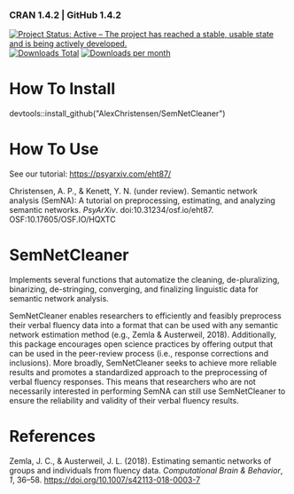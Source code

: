 ### CRAN 1.4.2 | GitHub 1.4.2

[![Project Status: Active – The project has reached a stable, usable state and is being actively developed.](https://www.repostatus.org/badges/latest/active.svg)](https://www.repostatus.org/#active)[![Downloads Total](https://cranlogs.r-pkg.org/badges/grand-total/SemNetCleaner?color=brightgreen)](https://cran.r-project.org/package=SemNetCleaner) [![Downloads per month](http://cranlogs.r-pkg.org/badges/SemNetCleaner?color=brightgreen)](https://cran.r-project.org/package=SemNetCleaner) 

# How To Install
devtools::install_github("AlexChristensen/SemNetCleaner")

# How To Use
See our tutorial: https://psyarxiv.com/eht87/

Christensen, A. P., & Kenett, Y. N. (under review). Semantic network analysis (SemNA): A tutorial on preprocessing, estimating, and analyzing    semantic networks. *PsyArXiv*. doi:10.31234/osf.io/eht87. OSF:10.17605/OSF.IO/HQXTC

# SemNetCleaner
Implements several functions that automatize the cleaning, de-pluralizing, binarizing, de-stringing, converging,
and finalizing linguistic data for semantic network analysis.

SemNetCleaner enables researchers to efficiently and feasibly preprocess their verbal fluency data into a format that can be used with any semantic network estimation method (e.g., Zemla & Austerweil, 2018). Additionally, this package encourages open science practices by offering output that can be used in the peer-review process (i.e., response corrections and inclusions). More broadly, SemNetCleaner seeks to achieve more reliable results and promotes a standardized approach to the preprocessing of verbal fluency responses. This means that researchers who are not necessarily interested in performing SemNA can still use SemNetCleaner to ensure the reliability and validity of their verbal fluency results.

# References
Zemla, J. C., & Austerweil, J. L. (2018). Estimating semantic networks of groups and
individuals from fluency data. *Computational Brain & Behavior*, *1*, 36–58.
https://doi.org/10.1007/s42113-018-0003-7
